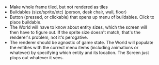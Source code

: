 * Make whole frame tiled, but not rendered as tiles
* Buildables (size/sprite/etc) (person, desk chair, wall, floor)
* Button (pressed, or clickable) that opens up menu of buildables. Click to place buildable.
* The World will have to know about entity sizes, which the screen will then have to figure out. If the sprite size doesn't match, that's the renderer's problem, not it's perogative.
* The renderer should be agnostic of game state. The World will populate the entities with the correct menu items (including animations or whatever) by specifying which entity and its location. The Screen just plops out whatever it sees.

